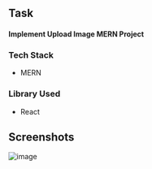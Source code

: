 
## Task 

#### Implement Upload Image MERN Project
### Tech Stack

  - MERN
  
    
  
  
### Library Used
  - React
    
  


## Screenshots

![image](https://github.com/gazirahad7/task-image-uploader-mern/assets/65822873/6d0972a1-ef42-4b30-bc22-52951a385737)
